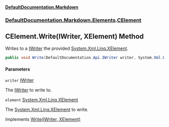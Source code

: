 #### [DefaultDocumentation.Markdown](index.md 'index')
### [DefaultDocumentation.Markdown.Elements](index.md#DefaultDocumentation.Markdown.Elements 'DefaultDocumentation.Markdown.Elements').[CElement](CElement.md 'DefaultDocumentation.Markdown.Elements.CElement')

## CElement.Write(IWriter, XElement) Method

Writes to a [IWriter](https://github.com/Doraku/DefaultDocumentation/blob/master/documentation/api/IWriter.md 'DefaultDocumentation.Api.IWriter') the provided [System.Xml.Linq.XElement](https://docs.microsoft.com/en-us/dotnet/api/System.Xml.Linq.XElement 'System.Xml.Linq.XElement').

```csharp
public void Write(DefaultDocumentation.Api.IWriter writer, System.Xml.Linq.XElement element);
```
#### Parameters

<a name='DefaultDocumentation.Markdown.Elements.CElement.Write(DefaultDocumentation.Api.IWriter,System.Xml.Linq.XElement).writer'></a>

`writer` [IWriter](https://github.com/Doraku/DefaultDocumentation/blob/master/documentation/api/IWriter.md 'DefaultDocumentation.Api.IWriter')

The [IWriter](https://github.com/Doraku/DefaultDocumentation/blob/master/documentation/api/IWriter.md 'DefaultDocumentation.Api.IWriter') to write to.

<a name='DefaultDocumentation.Markdown.Elements.CElement.Write(DefaultDocumentation.Api.IWriter,System.Xml.Linq.XElement).element'></a>

`element` [System.Xml.Linq.XElement](https://docs.microsoft.com/en-us/dotnet/api/System.Xml.Linq.XElement 'System.Xml.Linq.XElement')

The [System.Xml.Linq.XElement](https://docs.microsoft.com/en-us/dotnet/api/System.Xml.Linq.XElement 'System.Xml.Linq.XElement') to write.

Implements [Write(IWriter, XElement)](https://github.com/Doraku/DefaultDocumentation/blob/master/documentation/api/IElement.Write(IWriter,XElement).md 'DefaultDocumentation.Api.IElement.Write(DefaultDocumentation.Api.IWriter,System.Xml.Linq.XElement)')